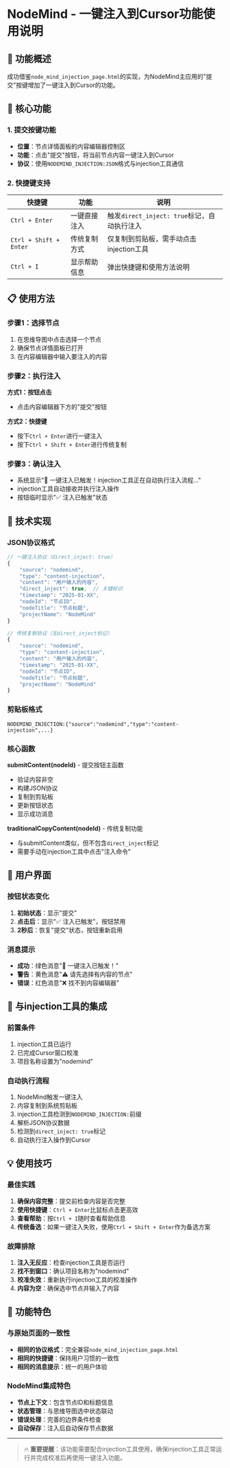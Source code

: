 # NodeMind - 一键注入到Cursor功能使用说明

## 🎯 功能概述

成功借鉴`node_mind_injection_page.html`的实现，为NodeMind主应用的"提交"按键增加了一键注入到Cursor的功能。

## 🚀 核心功能

### 1. 提交按键功能
- **位置**：节点详情面板的内容编辑器控制区
- **功能**：点击"提交"按钮，将当前节点内容一键注入到Cursor
- **协议**：使用`NODEMIND_INJECTION:JSON`格式与injection工具通信

### 2. 快捷键支持
| 快捷键 | 功能 | 说明 |
|--------|------|------|
| `Ctrl + Enter` | 一键直接注入 | 触发`direct_inject: true`标记，自动执行注入 |
| `Ctrl + Shift + Enter` | 传统复制方式 | 仅复制到剪贴板，需手动点击injection工具 |
| `Ctrl + I` | 显示帮助信息 | 弹出快捷键和使用方法说明 |

## 📋 使用方法

### 步骤1：选择节点
1. 在思维导图中点击选择一个节点
2. 确保节点详情面板已打开
3. 在内容编辑器中输入要注入的内容

### 步骤2：执行注入
**方式1：按钮点击**
- 点击内容编辑器下方的"提交"按钮

**方式2：快捷键**
- 按下`Ctrl + Enter`进行一键注入
- 按下`Ctrl + Shift + Enter`进行传统复制

### 步骤3：确认注入
- 系统显示"🎯 一键注入已触发！injection工具正在自动执行注入流程..."
- injection工具自动接收并执行注入操作
- 按钮临时显示"✅ 注入已触发"状态

## 🔧 技术实现

### JSON协议格式
```javascript
// 一键注入协议（direct_inject: true）
{
    "source": "nodemind",
    "type": "content-injection", 
    "content": "用户输入的内容",
    "direct_inject": true,  // 关键标识
    "timestamp": "2025-01-XX",
    "nodeId": "节点ID",
    "nodeTitle": "节点标题",
    "projectName": "NodeMind"
}

// 传统复制协议（无direct_inject标记）
{
    "source": "nodemind",
    "type": "content-injection",
    "content": "用户输入的内容", 
    "timestamp": "2025-01-XX",
    "nodeId": "节点ID",
    "nodeTitle": "节点标题",
    "projectName": "NodeMind"
}
```

### 剪贴板格式
```
NODEMIND_INJECTION:{"source":"nodemind","type":"content-injection",...}
```

### 核心函数

**submitContent(nodeId)** - 提交按钮主函数
- 验证内容非空
- 构建JSON协议
- 复制到剪贴板
- 更新按钮状态
- 显示成功消息

**traditionalCopyContent(nodeId)** - 传统复制功能
- 与submitContent类似，但不包含`direct_inject`标记
- 需要手动在injection工具中点击"注入命令"

## 🎨 用户界面

### 按钮状态变化
1. **初始状态**：显示"提交"
2. **点击后**：显示"✅ 注入已触发"，按钮禁用
3. **2秒后**：恢复"提交"状态，按钮重新启用

### 消息提示
- **成功**：绿色消息"🎯 一键注入已触发！"
- **警告**：黄色消息"⚠️ 请先选择有内容的节点"
- **错误**：红色消息"❌ 找不到内容编辑器"

## 🔗 与injection工具的集成

### 前置条件
1. injection工具已运行
2. 已完成Cursor窗口校准
3. 项目名称设置为"nodemind"

### 自动执行流程
1. NodeMind触发一键注入
2. 内容复制到系统剪贴板
3. injection工具检测到`NODEMIND_INJECTION:`前缀
4. 解析JSON协议数据
5. 检测到`direct_inject: true`标记
6. 自动执行注入操作到Cursor

## 💡 使用技巧

### 最佳实践
1. **确保内容完整**：提交前检查内容是否完整
2. **使用快捷键**：`Ctrl + Enter`比鼠标点击更高效
3. **查看帮助**：按`Ctrl + I`随时查看帮助信息
4. **传统备选**：如果一键注入失败，使用`Ctrl + Shift + Enter`作为备选方案

### 故障排除
1. **注入无反应**：检查injection工具是否运行
2. **找不到窗口**：确认项目名称为"nodemind"
3. **校准失效**：重新执行injection工具的校准操作
4. **内容为空**：确保选中节点并输入了内容

## 🎉 功能特色

### 与原始页面的一致性
- **相同的协议格式**：完全兼容`node_mind_injection_page.html`
- **相同的快捷键**：保持用户习惯的一致性
- **相同的消息提示**：统一的用户体验

### NodeMind集成特色
- **节点上下文**：包含节点ID和标题信息
- **状态管理**：与思维导图选中状态联动
- **错误处理**：完善的边界条件检查
- **自动保存**：注入后自动保存节点数据

---

> 🔥 **重要提醒**：该功能需要配合injection工具使用，确保injection工具正常运行并完成校准后再使用一键注入功能。 
